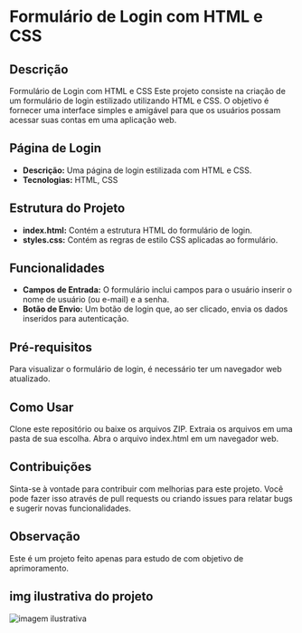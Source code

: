 # Formulário de Login com HTML e CSS

## Descrição
Formulário de Login com HTML e CSS
Este projeto consiste na criação de um formulário de login estilizado utilizando HTML e CSS. O objetivo é fornecer uma interface simples e amigável para que os usuários possam acessar suas contas em uma aplicação web.

## Página de Login

- **Descrição:** Uma página de login estilizada com HTML e CSS.
- **Tecnologias:** HTML, CSS

## Estrutura do Projeto

- **index.html:** Contém a estrutura HTML do formulário de login.
- **styles.css:** Contém as regras de estilo CSS aplicadas ao formulário.


## Funcionalidades
- **Campos de Entrada:** O formulário inclui campos para o usuário inserir o nome de usuário (ou e-mail) e a senha.
- **Botão de Envio:** Um botão de login que, ao ser clicado, envia os dados inseridos para autenticação.

## Pré-requisitos
Para visualizar o formulário de login, é necessário ter um navegador web atualizado.

## Como Usar
Clone este repositório ou baixe os arquivos ZIP.
Extraia os arquivos em uma pasta de sua escolha.
Abra o arquivo index.html em um navegador web.

## Contribuições
Sinta-se à vontade para contribuir com melhorias para este projeto. Você pode fazer isso através de pull requests ou criando issues para relatar bugs e sugerir novas funcionalidades.

## Observação

Este é um projeto feito apenas para estudo de com objetivo de aprimoramento.

## img ilustrativa do projeto
![imagem ilustrativa](https://github.com/alandenisson/Exercicio-01-Login-Form-in-HTML-CSS/assets/154476905/f01ea29d-cdc9-42d4-86c1-148c22bf567a)
